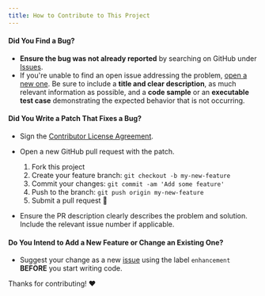 ```yaml
---
title: How to Contribute to This Project
---
```


#### **Did You Find a Bug?**

  * **Ensure the bug was not already reported** by searching on GitHub under [Issues](issues).
  * If you're unable to find an open issue addressing the problem, [open a new one](new-issue). Be sure to include a **title and clear description**, as much relevant information as possible, and a **code sample** or an **executable test case** demonstrating the expected behavior that is not occurring.

#### **Did You Write a Patch That Fixes a Bug?**

  * Sign the [Contributor License Agreement](http://www.clahub.com/agreements/denzuko/dwightaspencer.com").

  * Open a new GitHub pull request with the patch.
    1. Fork this project
    1. Create your feature branch: `git checkout -b my-new-feature`
    1. Commit your changes: `git commit -am 'Add some feature'`
    1. Push to the branch: `git push origin my-new-feature`
    1. Submit a pull request :tada:
    
  * Ensure the PR description clearly describes the problem and solution. Include the relevant issue number if applicable.

#### **Do You Intend to Add a New Feature or Change an Existing One?**

  * Suggest your change as a new [issue](new-issue) using the label `enhancement` **BEFORE** you start writing code.

Thanks for contributing! :heart:


[//]: # (Simply change the urls below to your project information)

[issues]: denzuko/dwightaspencer.com/issues
[new-issue]: denzuko/dwightaspencer.com/issues/new
